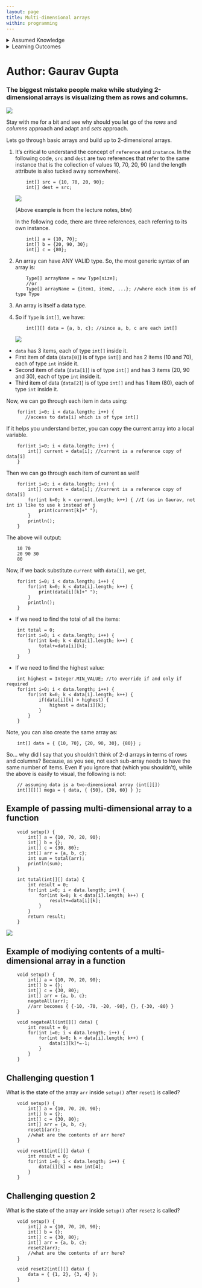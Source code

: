 ```yaml
---
layout: page
title: Multi-dimensional arrays
within: programming
---
```


<details class="prereq" markdown="1"><summary>Assumed Knowledge</summary>

  * <a href="compound_data">Compound Data</a>
</details>

<details class="outcomes" markdown="1"><summary>Learning Outcomes</summary>

  * Understand how to create a and operate on multi-dimensional arrays.
</details>

# Author: Gaurav Gupta

### The biggest mistake people make while studying 2-dimensional arrays is visualizing them as rows and columns. 

![](./assets/images/nonono.gif)

Stay with me for a bit and see why should you let go of the *rows* and *columns* approach and adapt and *sets* approach.

Lets go through basic arrays and build up to 2-dimensional arrays.

1.  It’s critical to understand the concept of `reference` and `instance`. In the following code, `src` and `dest` are two references that refer to the same instance that is the collection of values 10, 70, 20, 90 (and the length attribute is also tucked away somewhere).

	```processing
	    int[] src = {10, 70, 20, 90};
	    int[] dest = src;
	```

	![](./assets/images/arrayRefCopy.png)  

	(Above example is from the lecture notes, btw)  
	
	In the following code, there are three references, each referring to its own instance.

	```processing
	    int[] a = {10, 70};
	    int[] b = {20, 90, 30};
	    int[] c = {80};
	```

2.  An array can have ANY VALID type. So, the most generic syntax of an array is:

	```
	    Type[] arrayName = new Type[size];
	    //or
	    Type[] arrayName = {item1, item2, ...}; //where each item is of type Type
	```

2.  An array is itself a data type.    
3.  So if `Type` is `int[]`, we have:
    
	
	```processing
	    int[][] data = {a, b, c}; //since a, b, c are each int[]
	```

	![](./assets/images/2darray.png)  


*   `data` has 3 items, each of type `int[]` inside it.
*   First item of data (`data[0]`) is of type `int[]` and has 2 items (10 and 70), each of type `int` inside it.
*   Second item of data (`data[1]`) is of type `int[]` and has 3 items (20, 90 and 30), each of type `int` inside it.
*   Third item of data (`data[2]`) is of type `int[]` and has 1 item (80), each of type `int` inside it.

Now, we can go through each item in `data` using:

```processing
    for(int i=0; i < data.length; i++) {
       //access to data[i] which is of type int[]
```

If it helps you understand better, you can copy the current array into a local variable.

```processing
    for(int i=0; i < data.length; i++) {
        int[] current = data[i]; //current is a reference copy of data[i]
    }
```

Then we can go through each item of current as well!

```processing
    for(int i=0; i < data.length; i++) {
        int[] current = data[i]; //current is a reference copy of data[i]
        for(int k=0; k < current.length; k++) { //I (as in Gaurav, not int i) like to use k instead of j
            print(current[k]+" ");
        }
        println();
    }
```

The above will output:

```
    10 70
    20 90 30
    80
```

Now, if we back substitute `current` with `data[i]`, we get,

```processing
    for(int i=0; i < data.length; i++) {
        for(int k=0; k < data[i].length; k++) { 
            print(data[i][k]+" ");
        }
        println();
    }
```

*   If we need to find the total of all the items:

```processing
    int total = 0;
    for(int i=0; i < data.length; i++) {
        for(int k=0; k < data[i].length; k++) { 
            total+=data[i][k];
        }
    }
```

*   If we need to find the highest value:

```processing
    int highest = Integer.MIN_VALUE; //to override if and only if required
    for(int i=0; i < data.length; i++) {
        for(int k=0; k < data[i].length; k++) { 
            if(data[i][k] > highest) {
                highest = data[i][k];
            }
        }
    }
```

Note, you can also create the same array as:

```processing
    int[] data = { {10, 70}, {20, 90, 30}, {80}} ;
```

So… why did I say that you shouldn’t think of 2-d arrays in terms of rows and columns? Because, as you see, not each sub-array needs to have the same number of items. Even if you ignore that (which you shouldn’t), while the above is easily to visual, the following is not:

```processing
	// assuming data is a two-dimensional array (int[][])
	int[][][] mega = { data, { {50}, {30, 60} } };
```

## Example of passing multi-dimensional array to a function

```processing
	void setup() {
		int[] a = {10, 70, 20, 90};
		int[] b = {};
		int[] c = {30, 80};
		int[] arr = {a, b, c};
		int sum = total(arr);
		println(sum);
	}
	
	int total(int[][] data) {
		int result = 0;
		for(int i=0; i < data.length; i++) {
			for(int k=0; k < data[i].length; k++) {
				result+=data[i][k];
			}
		}
		return result;
	}
```

![](./assets/images/two_dimensional_array_to_function.png)

## Example of modiying contents of a multi-dimensional array in a function

```processing
	void setup() {
		int[] a = {10, 70, 20, 90};
		int[] b = {};
		int[] c = {30, 80};
		int[] arr = {a, b, c};
		negateAll(arr);
		//arr becomes { {-10, -70, -20, -90}, {}, {-30, -80} }
	}
	
	void negateAll(int[][] data) {
		int result = 0;
		for(int i=0; i < data.length; i++) {
			for(int k=0; k < data[i].length; k++) {
				data[i][k]*=-1;
			}
		}
	}
```

## Challenging question 1

What is the state of the array `arr` inside `setup()` after `reset1` is called?

```processing
	void setup() {
		int[] a = {10, 70, 20, 90};
		int[] b = {};
		int[] c = {30, 80};
		int[] arr = {a, b, c};
		reset1(arr);
		//what are the contents of arr here?
	}
	
	void reset1(int[][] data) {
		int result = 0;
		for(int i=0; i < data.length; i++) {
			data[i][k] = new int[4];
		}
	}
```

## Challenging question 2

What is the state of the array `arr` inside `setup()` after `reset2` is called?

```processing
	void setup() {
		int[] a = {10, 70, 20, 90};
		int[] b = {};
		int[] c = {30, 80};
		int[] arr = {a, b, c};
		reset2(arr);
		//what are the contents of arr here?
	}
	
	void reset2(int[][] data) {
		data = { {1, 2}, {3, 4} };
	}
```

